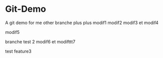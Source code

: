# Git-Demo
A git demo for me other branche plus plus
modif1
modif2
modif3 et modif4

modif5

branche test 2 modif6 et modifttt7

test feature3
  
